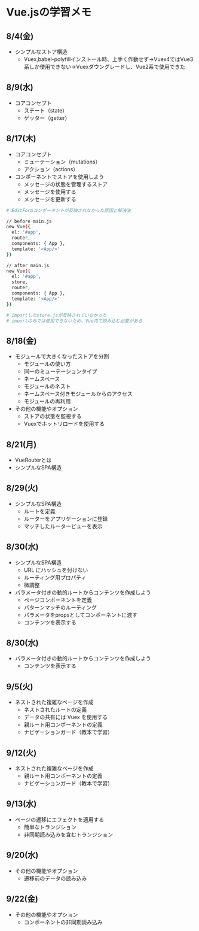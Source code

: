 # Vue.jsの学習メモ

## 8/4(金)
- シンプルなストア構造
  - Vuex,babel-polyfillインストール時、上手く作動せず→Vuex4ではVue3系しか使用できない→Vuexダウングレードし、Vue2系で使用できた

## 8/9(水)
- コアコンセプト
  - ステート（state）
  - ゲッター（getter）

## 8/17(木)
- コアコンセプト
  - ミューテーション（mutations）
  - アクション（actions）
- コンポーネントでストアを使用しよう
  - メッセージの状態を管理するストア
  - メッセージを使用する
  - メッセージを更新する
``` bash
# EditFormコンポーネントが反映されなかった原因と解決法

// before main.js
new Vue({
  el: '#app',
  router,
  components: { App },
  template: '<App/>'
})

// after main.js
new Vue({
  el: '#app',
  store,
  router,
  components: { App },
  template: '<App/>'
})

# importしたstore.jsが反映されていなかった
# importのみでは使用できないため、Vue内で読み込む必要がある
``` 

## 8/18(金)
- モジュールで大きくなったストアを分割
  - モジュールの使い方
  - 同一のミューテーションタイプ
  - ネームスペース
  - モジュールのネスト
  - ネームスペース付きモジュールからのアクセス
  - モジュールの再利用
- その他の機能やオプション
  - ストアの状態を監視する
  - Vuexでホットリロードを使用する

## 8/21(月)
- VueRouterとは
- シンプルなSPA構造

## 8/29(火)
- シンプルなSPA構造
  - ルートを定義
  - ルーターをアプリケーションに登録
  - マッチしたルータービューを表示

## 8/30(水)
- シンプルなSPA構造
  - URL にハッシュを付けない
  - ルーティング用プロパティ
  - 微調整
- パラメータ付きの動的ルートからコンテンツを作成しよう
  - ページコンポーネントを定義
  - パターンマッチのルーティング
  - パラメータをpropsとしてコンポーネントに渡す
  - コンテンツを表示する

## 8/30(水)
- パラメータ付きの動的ルートからコンテンツを作成しよう
  - コンテンツを表示する

## 9/5(火)
- ネストされた複雑なページを作成
  - ネストされたルートの定義
  - データの共有には Vuex を使用する
  - 親ルート用コンポーネントの定義
  - ナビゲーションガード（教本で学習）

## 9/12(火)
- ネストされた複雑なページを作成
  - 親ルート用コンポーネントの定義
  - ナビゲーションガード（教本で学習）

## 9/13(水)
- ページの遷移にエフェクトを適用する
  - 簡単なトランジション
  - 非同期読み込みを含むトランジション

## 9/20(水)
- その他の機能やオプション
  - 遷移前のデータの読み込み

## 9/22(金)
- その他の機能やオプション
  - コンポーネントの非同期読み込み